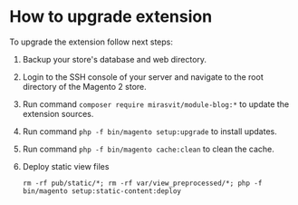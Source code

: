 # How to upgrade extension

To upgrade the extension follow next steps:

1. Backup your store's database and web directory.
1. Login to the SSH console of your server and navigate to the root directory of the Magento 2 store.
1. Run command `composer require mirasvit/module-blog:*` to update the extension sources.
1. Run command `php -f bin/magento setup:upgrade` to install updates.
1. Run command `php -f bin/magento cache:clean` to clean the cache.
1. Deploy static view files

    `rm -rf pub/static/*; rm -rf var/view_preprocessed/*;
      php -f bin/magento setup:static-content:deploy`
    
    
